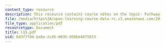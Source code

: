 ```yaml
---
content_type: resource
description: This resource contains course notes on the topic- Pathway Model Sensitivities.
file: /media/https%3A/open-learning-course-data-rc.s3.amazonaws.com/20-482j-foundations-of-algorithms-and-computational-techniques-in-systems-biology-spring-2006/6d3f7f04be8e2cd50035950be44f5013_l15.pdf
file_type: application/pdf
resourcetype: Document
title: l15.pdf
uid: 6d3f7f04-be8e-2cd5-0035-950be44f5013
---
```

